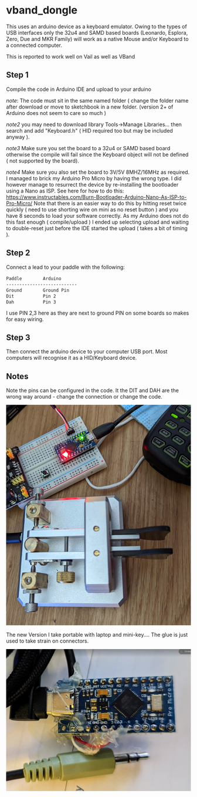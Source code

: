# vband_dongle

This uses an arduino device as a keyboard emulator.  Owing to the types of USB interfaces 
only the 32u4 and SAMD based boards (Leonardo, Esplora, Zero, Due and MKR Family) will work 
as a native Mouse and/or Keyboard to a connected computer.

This is reported to work well on Vail as well as VBand

## Step 1
Compile the code in Arduino IDE and upload to your arduino

*note*:  The code must sit in the same named folder ( change the folder name after download
or move to sketchbook in a new folder.
(version 2+ of Arduino does not seem to care so much )

*note2* you may need to download library Tools->Manage Libraries...
then search and add "Keyboard.h" ( HID required too but may be included anyway ).

*note3* Make sure you set the board to a 32u4 or SAMD based board otherwise the compile will 
fail since the Keyboard object will not be defined ( not supported by the board).

*note4* Make sure you also set the board to 3V/5V 8MHZ/16MHz as required.  I managed to brick
my Arduino Pro Micro by having the wrong type.  I did however manage to resurrect the device
by re-installing the bootloader using a Nano as ISP.  See here for how to do this: https://www.instructables.com/Burn-Bootloader-Arduino-Nano-As-ISP-to-Pro-Micro/ Note that there 
is an easier way to do this by hitting reset twice quickly ( need to use shorting wire on mini as no reset button ) and you have 8 seconds to load your software correctly.  As my Arduino does not 
do this fast enough ( compile/upload ) I ended up selecting upload and waiting to double-reset just before the IDE started the upload ( takes a bit of timing ).

## Step 2

Connect a lead to your paddle with the following:

```
Paddle        Arduino
---------------------------
Ground        Ground Pin
Dit           Pin 2
Dah           Pin 3
```
I use PIN 2,3 here as they are next to ground PIN on some boards so makes for easy wiring.

## Step 3
Then connect the arduino device to your computer USB port.  Most computers will recognise it as a HID/Keyboard device.

## Notes
Note the pins can be configured in the code.
It the DIT and DAH are the wrong way around - change the connection or change the code.

![alt text](https://github.com/sipsmi/vband_dongle/blob/main/vband.jpg?raw=true)

The new Version I take portable with laptop and mini-key....   The glue is just used to take strain on connectors.

![alt text](https://github.com/sipsmi/vband_dongle/blob/main/interface%202.png?raw=true)
